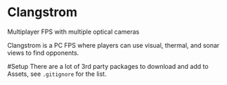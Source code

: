 # Clangstrom
Multiplayer FPS with multiple optical cameras

Clangstrom is a PC FPS where players can use visual, thermal, and sonar views to find opponents.

#Setup
There are a lot of 3rd party packages to download and add to Assets, see `.gitignore` for the list.
